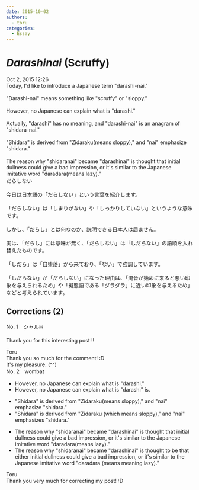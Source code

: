 ```yaml
---
date: 2015-10-02
authors:
  - toru
categories:
  - Essay
---
```


<h1 id="subject_show"><strong><em>Darashinai</strong></em> (Scruffy)</h1>
<div class="date">Oct 2, 2015 12:26</div>
<div id="post"><div id="body_show_ori">
Today, I'd like to introduce a Japanese term "darashi-nai."<br/><br/>"Darashi-nai" means something like "scruffy" or "sloppy."<br/><br/>However, no Japanese can explain what is "darashi."<br/><br/>Actually, "darashi" has no meaning, and "darashi-nai" is an anagram of "shidara-nai."<br/><br/>"Shidara" is derived from "Zidaraku(means sloppy)," and "nai" emphasize "shidara."<br/><br/>The reason why "shidaranai" became "darashinai" is thought that initial dullness could give a bad impression, or it's similar to the Japanese imitative word "daradara(means lazy)."
</div></div>

<!-- more -->

<div id="post_ja"><div id="body_show_mo">
だらしない<br/><br/>今日は日本語の「だらしない」という言葉を紹介します。<br/><br/>「だらしない」は「しまりがない」や「しっかりしていない」というような意味です。<br/><br/>しかし、「だらし」とは何なのか、説明できる日本人は居ません。<br/><br/>実は、「だらし」には意味が無く、「だらしない」は「しだらない」の語順を入れ替えたものです。<br/><br/>「しだら」は「自堕落」から来ており、「ない」で強調しています。<br/><br/>「しだらない」が「だらしない」になった理由は、「濁音が始めに来ると悪い印象を与えられるため」や「擬態語である「ダラダラ」に近い印象を与えるため」などと考えられています。<br/>
</div></div>

## Corrections (2)
<div id="block"><div class="first_name"> No. 1　<span class="just_name">シャル❇️</span></div><div id="block2">
<p class="comment_small">
 Thank you for this interesting post !!
</p>

</div><div class="name"><span class="just_name">Toru</span><br>
Thank you so much for the comment! :D<br/>It's my pleasure. (^^)
</div>
</div>
<div id="block"><div class="first_name"> No. 2　<span class="just_name">wombat</span></div><div id="block2">
<ul class="correction_field">
<li class="incorrect">However, no Japanese can explain what is "darashi."</li>
<li class="corrected correct">
However, no Japanese can explain what <span class="f_blue"><span class="sline">is</span></span> "darashi" <span class="f_blue">is.</span>
</li>
</ul>
<ul class="correction_field">
<li class="incorrect">"Shidara" is derived from "Zidaraku(means sloppy)," and "nai" emphasize "shidara."</li>
<li class="corrected correct">
"Shidara" is derived from "Zidaraku (<span class="f_blue">which </span>means sloppy)," and "nai" emphasize<span class="f_blue">s</span> "shidara."
</li>
</ul>
<ul class="correction_field">
<li class="incorrect">The reason why "shidaranai" became "darashinai" is thought that initial dullness could give a bad impression, or it's similar to the Japanese imitative word "daradara(means lazy)."</li>
<li class="corrected correct">
The reason why "shidaranai" became "darashinai" is thought <span class="f_blue">to be</span> that <span class="f_blue">either </span>initial dullness could give a bad impression, or it's similar to the Japanese imitative word "daradara (<span class="f_blue"><span class="sline">means</span></span> <span class="f_blue">meaning </span>lazy)."
</li>
</ul>
</div><div class="name"><span class="just_name">Toru</span><br>
Thank you very much for correcting my post! :D
</div>
</div>
